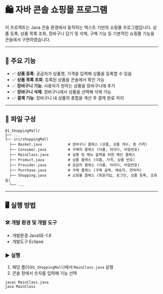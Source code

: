 # 🛍️ 자바 콘솔 쇼핑몰 프로그램

이 프로젝트는 Java 콘솔 환경에서 동작하는 텍스트 기반의 쇼핑몰 프로그램입니다. 상품 등록, 상품 목록 조회, 장바구니 담기 및 삭제, 구매 기능 등 기본적인 쇼핑몰 기능을 콘솔에서 구현하였습니다.

---

## 📌 주요 기능

- ✅ **상품 등록**: 공급자가 상품명, 가격을 입력해 상품을 등록할 수 있음  
- ✅ **상품 목록 조회**: 등록된 상품을 콘솔에서 확인 가능  
- ✅ **장바구니 기능**: 사용자가 원하는 상품을 장바구니에 추가  
- ✅ **장바구니 삭제**: 장바구니에서 상품을 선택해 삭제 가능  
- ✅ **결제 기능**: 장바구니 내 상품의 총합을 계산 후 결제 완료 처리

---

## 📁 파일 구성
```
01_ShoppingMall/
├── ...
├── src/shoppingMall
  ├── Basket.java            # 장바구니 클래스 (상품, 상품 개수, 총 가격)
  ├── Consumer.java          # 구매자 클래스 (이름, 아이디, 비밀번호)
  ├── MainClass.java         # 실행 및 메뉴 출력을 위한 메인 클래스 
  ├── Product.java           # 상품 클래스 (이름, 가격, 상품 번호)
  ├── Provider.java          # 공급자 클래스 (이름, 아이디, 비밀번호)
  ├── Purchase.java          # 구매 클래스 (구매 금액, 배송지, 연락처)
  ├── Shopping.java          # 쇼핑몰 클래스 (회원가입, 로그인, 상품 등록, 조회 등)
  └── ...
```

---

## 🖥️ 실행 방법

### 🛠️ 개발 환경 및 개발 도구
- 개발환경
  JavaSE-1.8
- 개발도구
  Eclipse

### ▶️ 실행
1. 해당 폴더(`01_ShoppingMall`)에서 `MainClass.java` 실행
2. 콘솔 창에서 숫자를 입력해 기능 선택

```bash
javac MainClass.java
java MainClass
